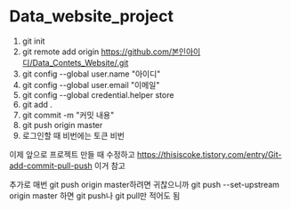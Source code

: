 # Data_website_project

1. git init
2. git remote add origin https://github.com/본인아이디/Data_Contets_Website/.git
3. git config --global user.name "아이디"
4. git config --global user.email "이메일"
5. git config --global credential.helper store
6. git add .
7. git commit -m "커밋 내용"
8. git push origin master
9. 로그인할 때 비번에는 토큰 비번

이제 앞으로 프로젝트 만들 때
수정하고
https://thisiscoke.tistory.com/entry/Git-add-commit-pull-push
이거 참고

추가로 매번 git push origin master하려면 귀찮으니까
git push --set-upstream origin master
하면 git push나 git pull만 적어도 됨